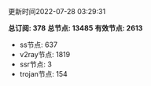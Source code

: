 更新时间2022-07-28 03:29:31

**总订阅: 378**
**总节点: 13485**
**有效节点: 2613**
- ss节点: 637
- v2ray节点: 1819
- ssr节点: 3
- trojan节点: 154
